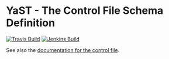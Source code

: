 # YaST - The Control File Schema Definition #

[![Travis Build](https://travis-ci.org/yast/yast-installation-control.svg?branch=master)](https://travis-ci.org/yast/yast-installation-control)
[![Jenkins Build](http://img.shields.io/jenkins/s/https/ci.opensuse.org/yast-installation-control-master.svg)](https://ci.opensuse.org/view/Yast/job/yast-installation-control-master/)

See also the [documentation for the control file][doc].

[doc]: https://github.com/yast/yast-installation/blob/master/doc/control-file.md
